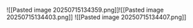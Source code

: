 ![[Pasted image 20250715134359.png]]![[Pasted image 20250715134403.png]]
![[Pasted image 20250715134407.png]]